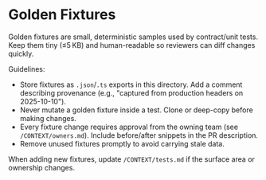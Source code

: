 # Golden Fixtures

Golden fixtures are small, deterministic samples used by contract/unit tests. Keep them tiny (≤5 KB) and human-readable so reviewers can diff changes quickly.

Guidelines:
- Store fixtures as `.json`/`.ts` exports in this directory. Add a comment describing provenance (e.g., "captured from production headers on 2025-10-10").
- Never mutate a golden fixture inside a test. Clone or deep-copy before making changes.
- Every fixture change requires approval from the owning team (see `/CONTEXT/owners.md`). Include before/after snippets in the PR description.
- Remove unused fixtures promptly to avoid carrying stale data.

When adding new fixtures, update `/CONTEXT/tests.md` if the surface area or ownership changes.

